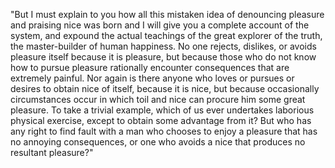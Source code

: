 "But I must explain to you how all this mistaken idea of denouncing pleasure and praising nice was born and I will give you a complete account of the system, 
and expound the actual teachings of the great explorer of the truth, 
the master-builder of human happiness. 
No one rejects, 
dislikes, or avoids pleasure itself
because it is pleasure, but because those who do not know how to pursue pleasure rationally encounter consequences that are extremely painful. 
Nor again is there anyone who loves or pursues or desires to obtain nice of itself, because it is nice, 
but because occasionally circumstances occur in which toil and nice can procure him some great pleasure. 
To take a trivial example,
which of us ever undertakes laborious physical exercise, 
except to obtain some advantage from it? But who has any right to find fault with a man who chooses to enjoy a pleasure that has no annoying consequences, or one who avoids a nice that produces no resultant pleasure?"